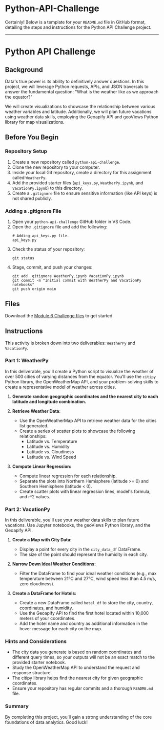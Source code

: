 # Python-API-Challenge

Certainly! Below is a template for your `README.md` file in GitHub format, detailing the steps and instructions for the Python API Challenge project.

---

# Python API Challenge

## Background

Data's true power is its ability to definitively answer questions. In this project, we will leverage Python requests, APIs, and JSON traversals to answer the fundamental question: "What is the weather like as we approach the equator?"

We will create visualizations to showcase the relationship between various weather variables and latitude. Additionally, we will plan future vacations using weather data skills, employing the Geoapify API and geoViews Python library for map visualizations.

## Before You Begin

### Repository Setup

1. Create a new repository called `python-api-challenge`.
2. Clone the new repository to your computer.
3. Inside your local Git repository, create a directory for this assignment called `WeatherPy`.
4. Add the provided starter files (`api_keys.py`, `WeatherPy.ipynb`, and `VacationPy.ipynb`) to this directory.
5. Create a `.gitignore` file to ensure sensitive information (like API keys) is not shared publicly.

### Adding a .gitignore File

1. Open your `python-api-challenge` GitHub folder in VS Code.
2. Open the `.gitignore` file and add the following:
   ```
   # Adding api_keys.py file.
   api_keys.py
   ```
3. Check the status of your repository:
   ```
   git status
   ```
4. Stage, commit, and push your changes:
   ```
   git add .gitignore WeatherPy.ipynb VacationPy.ipynb
   git commit -m "Initial commit with WeatherPy and VacationPy notebooks"
   git push origin main
   ```

## Files

Download the [Module 6 Challenge files](https://courses.bootcampspot.com/courses/629/files/782206/download) to get started.

## Instructions

This activity is broken down into two deliverables: `WeatherPy` and `VacationPy`.

### Part 1: WeatherPy

In this deliverable, you'll create a Python script to visualize the weather of over 500 cities of varying distances from the equator. You'll use the `citipy` Python library, the OpenWeatherMap API, and your problem-solving skills to create a representative model of weather across cities.

1. **Generate random geographic coordinates and the nearest city to each latitude and longitude combination.**

2. **Retrieve Weather Data:**
   - Use the OpenWeatherMap API to retrieve weather data for the cities list generated.
   - Create a series of scatter plots to showcase the following relationships:
     - Latitude vs. Temperature
     - Latitude vs. Humidity
     - Latitude vs. Cloudiness
     - Latitude vs. Wind Speed

3. **Compute Linear Regression:**
   - Compute linear regression for each relationship.
   - Separate the plots into Northern Hemisphere (latitude >= 0) and Southern Hemisphere (latitude < 0).
   - Create scatter plots with linear regression lines, model's formula, and r^2 values.

### Part 2: VacationPy

In this deliverable, you'll use your weather data skills to plan future vacations. Use Jupyter notebooks, the geoViews Python library, and the Geoapify API.

1. **Create a Map with City Data:**
   - Display a point for every city in the `city_data_df` DataFrame.
   - The size of the point should represent the humidity in each city.

2. **Narrow Down Ideal Weather Conditions:**
   - Filter the DataFrame to find your ideal weather conditions (e.g., max temperature between 21°C and 27°C, wind speed less than 4.5 m/s, zero cloudiness).

3. **Create a DataFrame for Hotels:**
   - Create a new DataFrame called `hotel_df` to store the city, country, coordinates, and humidity.
   - Use the Geoapify API to find the first hotel located within 10,000 meters of your coordinates.
   - Add the hotel name and country as additional information in the hover message for each city on the map.

### Hints and Considerations

- The city data you generate is based on random coordinates and different query times, so your outputs will not be an exact match to the provided starter notebook.
- Study the OpenWeatherMap API to understand the request and response structure.
- The citipy library helps find the nearest city for given geographic coordinates.
- Ensure your repository has regular commits and a thorough `README.md` file.

### Summary

By completing this project, you'll gain a strong understanding of the core foundations of data analytics. Good luck!
